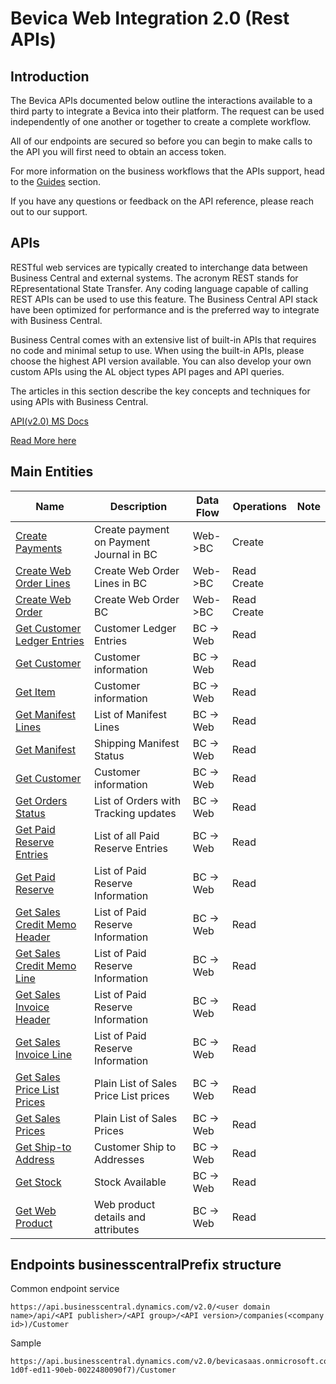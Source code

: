 # Bevica Web Integration 2.0 (Rest APIs)


## Introduction

The Bevica APIs documented below outline the interactions available to a third party to integrate a Bevica into their platform.
 The  request can be used independently of one another or together to create a complete workflow.

All of our endpoints are secured so before you can begin to make calls to the API you will first need to obtain an access token.

For more information on the business workflows that the APIs support, head to the [Guides](https://tvisiontech.freshdesk.com/) section.

If you have any questions or feedback on the API reference, please reach out to our support.

## APIs

RESTful web services are typically created to interchange data between Business Central and external systems. The acronym REST stands for REpresentational State Transfer. Any coding language capable of calling REST APIs can be used to use this feature. The Business Central API stack have been optimized for performance and is the preferred way to integrate with Business Central.

Business Central comes with an extensive list of built-in APIs that requires no code and minimal setup to use. When using the built-in APIs, please choose the highest API version available. You can also develop your own custom APIs using the AL object types API pages and API queries.

The articles in this section describe the key concepts and techniques for using APIs with Business Central.

[API(v2.0) MS Docs](https://docs.microsoft.com/en-us/dynamics365/business-central/dev-itpro/api-reference/v2.0/)


[Read More here](/Docs/README.md)

## Main Entities

| Name | Description | Data Flow | Operations | Note|
| ----------- | ----------- | ----------- | -------- | ---------- |
| [Create Payments](/Docs/APIs/Create%20Payment.md) | Create payment on Payment Journal in BC | Web->BC | Create | |
| [Create Web Order Lines](/Docs/APIs/Create%20Web%20Order%20Lines.md) | Create Web Order Lines in BC | Web->BC    | Read Create | |
| [Create Web Order](/Docs/APIs/Create%20Web%20Order.md) | Create Web Order BC | Web->BC    | Read Create | |
| [Get Customer Ledger Entries](/Docs/APIs/Get%20Customer%20Ledger%20Entries.md) | Customer Ledger Entries | BC -> Web | Read | | 
| [Get Customer](/Docs/APIs/Get%20Customer.md) | Customer information| BC -> Web | Read | |
| [Get Item](/Docs/APIs/Get%20Item.md) | Customer information| BC -> Web | Read | |
| [Get Manifest Lines](/Docs/APIs/Get%20Manifest%20Lines.md) | List of Manifest Lines | BC -> Web | Read | |
| [Get Manifest](/Docs/APIs/Get%20Manifest.md) | Shipping Manifest Status | BC -> Web | Read | |
| [Get Customer](/Docs/APIs/Get%20Marketing%20Content.md) | Customer information| BC -> Web | Read | |
| [Get Orders Status](/Docs/APIs/Get%20Order%20Status.md) | List of Orders with Tracking updates | BC -> Web | Read | |
| [Get Paid Reserve Entries](/Docs/APIs/Get%20Paid%20Reserve%20Entries.md) | List of all Paid Reserve Entries| BC -> Web | Read | |
| [Get Paid Reserve](/Docs/APIs/Get%20Paid%20Reserve.md) | List of Paid Reserve Information| BC -> Web | Read | |
| [Get Sales Credit Memo Header](/Docs/APIs/Get%20Sales%20Credit%20Memo%20Header.md) | List of Paid Reserve Information| BC -> Web | Read | |
| [Get Sales Credit Memo Line](/Docs/APIs/Get%20Sales%20Credit%20Memo%20Line.md) | List of Paid Reserve Information| BC -> Web | Read | |
| [Get Sales Invoice Header](/Docs/APIs/Get%20Sales%20Invoice%20Header.md) | List of Paid Reserve Information| BC -> Web | Read | |
| [Get Sales Invoice Line](/Docs/APIs/Get%20Sales%20Invoice%20Line.md) | List of Paid Reserve Information| BC -> Web | Read | |
| [Get Sales Price List Prices](/Docs/APIs/Get%20Sales%20Price%20List%20Prices.md) | Plain List of Sales Price List prices| BC -> Web | Read | |
| [Get Sales Prices](/Docs/APIs/Get%20Sales%20Prices.md) | Plain List of Sales Prices| BC -> Web | Read | |
| [Get Ship-to Address](/Docs/APIs/Get%20Ship-to%20Address.md) | Customer Ship to Addresses | BC -> Web | Read | |
| [Get Stock](/Docs/APIs/Get%20Stock.md) | Stock Available  | BC -> Web | Read | |
| [Get Web Product](/Docs/APIs/Get%20Web%20Product.md) | Web product details and attributes | BC -> Web | Read | |

## Endpoints businesscentralPrefix structure

Common endpoint service

~~~ api
https://api.businesscentral.dynamics.com/v2.0/<user domain name>/api/<API publisher>/<API group>/<API version>/companies(<company id>)/Customer
~~~

Sample

~~~ api
https://api.businesscentral.dynamics.com/v2.0/bevicasaas.onmicrosoft.com/tvt_develop/api/tvisiontech/webbevica/v2.0/companies(08f3eaa4-1d0f-ed11-90eb-0022480090f7)/Customer
~~~